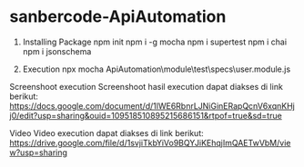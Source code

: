 # sanbercode-ApiAutomation
1. Installing Package
npm init
npm i -g mocha
npm i supertest
npm i chai
npm i jsonschema

2. Execution
npx mocha ApiAutomation\module\test\specs\user.module.js

Screenshoot execution
Screenshoot hasil execution dapat diakses di link berikut:
https://docs.google.com/document/d/1lWE6RbnrLJNiGinERapQcnV6xqnKHjj0/edit?usp=sharing&ouid=109518510895215686151&rtpof=true&sd=true

Video
Video execution dapat diakses di link berikut:
https://drive.google.com/file/d/1svjiTkbYiVo9BQYJiKEhqjImQAETwVbM/view?usp=sharing